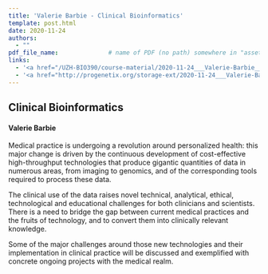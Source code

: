 ```yaml
---
title: 'Valerie Barbie - Clinical Bioinformatics'
template: post.html
date: 2020-11-24
authors:
  - ""
pdf_file_name: 				# name of PDF (no path) somewhere in "assets"; auto-linked
links:
  - '<a href="/UZH-BIO390/course-material/2020-11-24___Valerie-Barbie__Clinical-Bioinformatics__UZH-BIO390-HS20-lecture-11.pdf" target="_blank">[2020 lecture slides]</a>'
  - '<a href="http://progenetix.org/storage-ext/2020-11-24___Valerie-Barbie__Clinical-Bioinformatics__UZH-BIO390-HS20-lecture-11-recording.mp4" target="_blank">[2020 lecture recording]</a> (146MB .mp4)'
---
```


## Clinical Bioinformatics
#### Valerie Barbie

Medical practice is undergoing a revolution around personalized health: this major change is driven by the continuous development of cost-effective high-throughput technologies that produce gigantic quantities of data in numerous areas, from imaging to genomics, and of the corresponding tools required to process these data.

<!--more-->

The clinical use of the data raises novel technical, analytical, ethical, technological and educational challenges for both clinicians and scientists. There is a need to bridge the gap between current medical practices and the fruits of technology, and to convert them into clinically relevant knowledge.

Some of the major challenges around those new technologies and their implementation in clinical practice will be discussed and exemplified with concrete ongoing projects with the medical realm.
